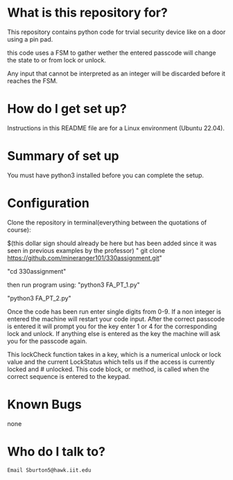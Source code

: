 # What is this repository for?  
   This repository contains python code for trvial security device like on a door using a pin pad.
  
   this code uses a FSM to gather wether the entered passcode will change the state to or from lock or unlock.

   Any input that cannot be interpreted as an integer will be discarded before it reaches the FSM.

# How do I get set up?
   Instructions in this README file are for a Linux environment (Ubuntu 22.04).

# Summary of set up
   You must have python3 installed before you can complete the setup.

# Configuration

   Clone the repository in terminal(everything between the quotations of course):

   $(this dollar sign should already be here but has been added since it was seen in previous examples by the professor)
   " git clone https://github.com/mineranger101/330assignment.git"
  
  "cd 330assignment"

  then run program using:
   "python3 FA_PT_1.py"
   
   "python3 FA_PT_2.py"

  Once the code has been run enter single digits from 0-9. If a non integer is entered the machine will restart your code input. After the correct passcode is entered     it will prompt you for the key enter 1 or 4 for the corresponding lock and unlock. If anything else is entered as the key the machine will ask you for the passcode    again.

   This lockCheck function takes in a key, which is a numerical unlock or lock value and the current LockStatus which tells us if the access is currently locked and # unlocked. This code block, or method, is called when the correct sequence is entered to the keypad.

# Known Bugs

   none



# Who do I talk to?
    Email Sburton5@hawk.iit.edu
